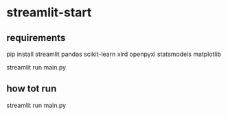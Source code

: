# streamlit-start

## requirements

pip install streamlit pandas scikit-learn xlrd openpyxl statsmodels matplotlib


streamlit run main.py

## how tot run
streamlit run main.py

